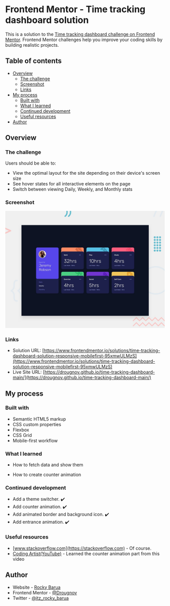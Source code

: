 # Frontend Mentor - Time tracking dashboard solution

This is a solution to the [Time tracking dashboard challenge on Frontend Mentor](https://www.frontendmentor.io/challenges/time-tracking-dashboard-UIQ7167Jw). Frontend Mentor challenges help you improve your coding skills by building realistic projects.

## Table of contents

- [Overview](#overview)
  - [The challenge](#the-challenge)
  - [Screenshot](#screenshot)
  - [Links](#links)
- [My process](#my-process)
  - [Built with](#built-with)
  - [What I learned](#what-i-learned)
  - [Continued development](#continued-development)
  - [Useful resources](#useful-resources)
- [Author](#author)

## Overview

### The challenge

Users should be able to:

- View the optimal layout for the site depending on their device's screen size
- See hover states for all interactive elements on the page
- Switch between viewing Daily, Weekly, and Monthly stats

### Screenshot

![Time tracking dashobard solution's screenshot](./design/desktop-preview.jpg)

### Links

- Solution URL: [https://www.frontendmentor.io/solutions/time-tracking-dashboard-solution-responsive-mobilefirst-95xmwULMzS](https://www.frontendmentor.io/solutions/time-tracking-dashboard-solution-responsive-mobilefirst-95xmwULMzS)
- Live Site URL: [https://drougnov.github.io/time-tracking-dashboard-main/](https://drougnov.github.io/time-tracking-dashboard-main/)

## My process

### Built with

- Semantic HTML5 markup
- CSS custom properties
- Flexbox
- CSS Grid
- Mobile-first workflow

### What I learned

- How to fetch data and show them

- How to create counter animation

### Continued development

- Add a theme switcher. ✔️
- Add counter animation. ✔️
- Add animated border and background icon. ✔️
- Add entrance animation. ✔️

### Useful resources

- [www.stackoverflow.com](https://stackoverflow.com) - Of course.
- [Coding Artist(YouTube)](https://youtu.be/FaMW-CtExrs) - Learned the counter animation part from this video

## Author

- Website - [Rocky Barua](https://rockybarua.netlify.app/)
- Frontend Mentor - [@Drougnov](https://www.frontendmentor.io/profile/Drougnov)
- Twitter - [@itz_rocky_barua](https://twitter.com/itz_rocky_barua)

